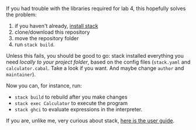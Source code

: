 If you had trouble with the libraries required for lab 4, this hopefully solves the problem:

1. if you haven't already, [install stack](https://www.haskell.org/downloads/#stack)
2. clone/download this repository
3. move the repository folder
4. run `stack build`.

Unless this fails, you should be good to go: stack installed everything you need _locally to your project folder_, based on the config files (`stack.yaml` and `calculator.cabal`. Take a look if you want. And maybe change `author` and `maintainer`). 

Now you can, for instance, run:

- `stack build` to rebuild after you make changes
- `stack exec Calculator` to execute the program
- `stack ghci` to evaluate expressions in the interpreter.

If you are, unlike me, very curious about stack, [here is the user guide](https://docs.haskellstack.org/en/stable/GUIDE/).
